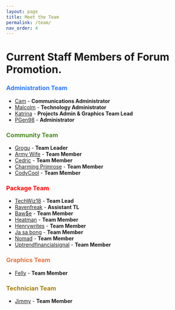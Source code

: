 ```yaml
---
layout: page
title: Meet the Team
permalink: /team/
nav_order: 4
---
```


# Current Staff Members of Forum Promotion.

### <font color="#2877FB">Administration Team</font>

- [Cam](https://forumpromotion.net/members/cam.7017/) - **Communications Administrator**
- [Malcolm](https://forumpromotion.net/members/malcolm.29780/) - **Technology Administrator**
- [Katrina](https://forumpromotion.net/members/katrina.44603/) - **Projects Admin & Graphics Team Lead**
- [PGen98](https://forumpromotion.net/members/pgen98.55455/) - **Administrator**

### <font color="#49891E">Community Team</font>

- [Grogu](https://forumpromotion.net/members/grogu.10510/) - **Team Leader**
- [Army Wife](https://forumpromotion.net/members/army-wife.48213/) - **Team Member**
- [Cedric](https://forumpromotion.net/members/cedric.15244/) - **Team Member**
- [Charming Primrose](https://forumpromotion.net/members/charming-primrose.61871/) - **Team Member**
- [CodyCool](https://forumpromotion.net/members/codycool.5387/) - **Team Member**

### <font color="#FF0000">Package Team</font>

- [TechWiz18](https://forumpromotion.net/members/techwiz18.2593/) - **Team Lead**
- [Ravenfreak](https://forumpromotion.net/members/ravenfreak.15330/) - **Assistant TL**
- [Baw$e](https://forumpromotion.net/members/baw-e.62295/) - **Team Member**
- [Heatman](https://forumpromotion.net/members/heatman.44107/) - **Team Member**
- [Henrywrites](https://forumpromotion.net/members/henrywrites.40205/) - **Team Member**
- [Ja sa bong](https://forumpromotion.net/members/ja-sa-bong.55611/) - **Team Member**
- [Nomad](https://forumpromotion.net/members/nomad.40089/) - **Team Member**
- [Uptrendfinancialsignal](https://forumpromotion.net/members/uptrendfinancialsignal.61617/) - **Team Member**

### <font color="#E2703A">Graphics Team</font>

- [Felly](https://forumpromotion.net/members/felly.6882/) - **Team Member**

### <font color="#A57C00">Technician Team</font>

- [Jimmy](https://forumpromotion.net/members/jimmy.13985/) - **Team Member**

<!--
<div class="staffContainer">
    <div class="staffCard">
      <span>Cameron Taylor</span>
      <div>Communications Administrator</div>
      <div>
        <span class="staffBio">Bio:</span>
        Lorem ipsum dolor sit amet, consectetur adipiscing elit. Nulla euismod mollis ex, ac cursus nisl auctor eget. Integer dapibus nisi ornare odio dictum, in aliquet dolor luctus. Aenean et augue lacinia, efficitur nunc in, gravida quam. Etiam sapien erat, pellentesque sit amet gravida eget, auctor sed nisl. Suspendisse semper mauris non ipsum vestibulum, sit amet eleifend purus tincidunt. Donec in ante fermentum, congue diam eu, pretium dolor. Vestibulum luctus mattis tincidunt. Cras tristique magna nec luctus porttitor. Cras bibendum arcu a erat elementum, vel dictum nibh auctor. In consequat nunc ac massa fermentum, vel sagittis elit vulputate. Nulla quis nisi et sem pulvinar semper. Aenean vehicula pharetra turpis eget efficitur.
      </div>
    </div>
    <div class="staffCard">
      <span>Malcolm</span>
      <div>Technology Administrator</div>
      <div>
        <span class="staffBio">Bio:</span>
      </div>
    </div>
    <div class="staffCard">
      <span>Katrina</span>
      <div>Projects & Graphics Team Administrator</div>
      <div>
        <span class="staffBio">Bio:</span>
      </div>
    </div>
    <div class="staffCard">
      <span>John</span>
      <div>Launch Team Administrator</div>
      <div>
        <span class="staffBio">Bio:</span>
      </div>
    </div>
  <div class="staffTeamLeaders"></div>
</div>
-->
